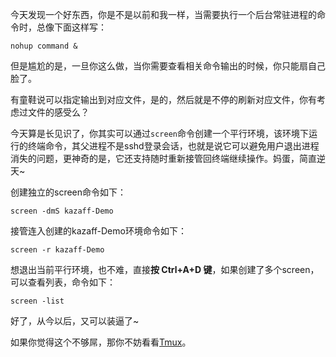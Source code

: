 今天发现一个好东西，你是不是以前和我一样，当需要执行一个后台常驻进程的命令时，总像下面这样写：

	nohup command &

但是尴尬的是，一旦你这么做，当你需要查看相关命令输出的时候，你只能扇自己脸了。

有童鞋说可以指定输出到对应文件，是的，然后就是不停的刷新对应文件，你有考虑过文件的感受么？

今天算是长见识了，你其实可以通过`screen`命令创建一个平行环境，该环境下运行的终端命令，其父进程不是sshd登录会话，也就是说它可以避免用户退出进程消失的问题，更神奇的是，它还支持随时重新接管回终端继续操作。妈蛋，简直逆天~

创建独立的screen命令如下：

	screen -dmS kazaff-Demo

接管连入创建的kazaff-Demo环境命令如下：

	screen -r kazaff-Demo

想退出当前平行环境，也不难，直接**按 Ctrl+A+D 键**，如果创建了多个screen，可以查看列表，命令如下：

	screen -list

好了，从今以后，又可以装逼了~

如果你觉得这个不够屌，那你不妨看看[Tmux](http://blog.jobbole.com/87278/)。
